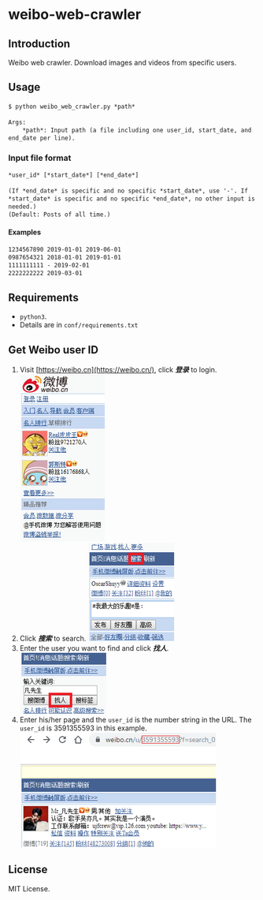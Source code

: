 # weibo-web-crawler

## Introduction

Weibo web crawler. Download images and videos from specific users.

## Usage

```
$ python weibo_web_crawler.py *path*

Args:
	*path*: Input path (a file including one user_id, start_date, and end_date per line).
```

### Input file format

```
*user_id* [*start_date*] [*end_date*]

(If *end_date* is specific and no specific *start_date*, use '-'. If *start_date* is specific and no specific *end_date*, no other input is needed.)
(Default: Posts of all time.)
```

#### Examples

```
1234567890 2019-01-01 2019-06-01
0987654321 2018-01-01 2019-01-01
1111111111 - 2019-02-01
2222222222 2019-03-01
```

## Requirements

-   `python3`.
-   Details are in `conf/requirements.txt` 

## Get Weibo user ID

1.  Visit [https://weibo.cn](https://weibo.cn/), click ***登录*** to login.
    ![image](https://github.com/Oscarshu0719/weibo-web-crawler/blob/master/readme_img/1.png)
2.  Click ***搜索*** to search.
    ![image](https://github.com/Oscarshu0719/weibo-web-crawler/blob/master/readme_img/2.png)
3.  Enter the user you want to find and click ***找人***.
    ![image](https://github.com/Oscarshu0719/weibo-web-crawler/blob/master/readme_img/3.png)
4.  Enter his/her page and the `user_id` is the number string in the URL. The `user_id` is $3591355593$ in this example.
    ![image](https://github.com/Oscarshu0719/weibo-web-crawler/blob/master/readme_img/4.png)

## License

MIT License.
